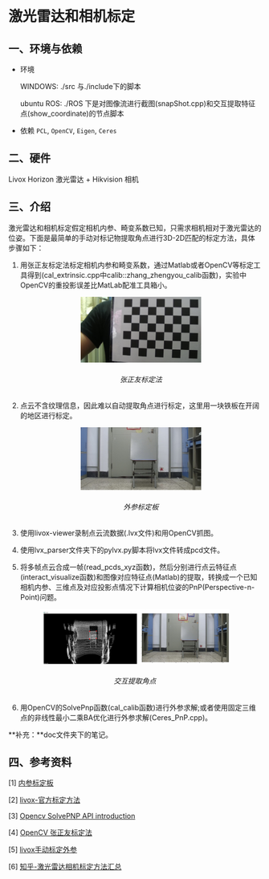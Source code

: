 # 激光雷达和相机标定
## 一、环境与依赖
* 环境

  WINDOWS:
  ./src 与./include下的脚本

  ubuntu ROS:
  ./ROS 下是对图像流进行截图(snapShot.cpp)和交互提取特征点(show_coordinate)的节点脚本

* 依赖
  `PCL`, `OpenCV`, `Eigen`, `Ceres`


## 二、硬件
Livox Horizon 激光雷达 + Hikvision 相机

## 三、介绍
激光雷达和相机标定假定相机内参、畸变系数已知，只需求相机相对于激光雷达的位姿。下面是最简单的手动对标记物提取角点进行3D-2D匹配的标定方法，具体步骤如下：

1. 用张正友标定法标定相机内参和畸变系数，通过Matlab或者OpenCV等标定工具得到(cal_extrinsic.cpp中calib::zhang_zhengyou_calib函数)，实验中OpenCV的重投影误差比MatLab配准工具箱小。
   
    <p align="center"><img src=./resources/intrinsic.jpg width=50%></p>

   <h6 align="center">张正友标定法</h6>
   
   
   
2. 点云不含纹理信息，因此难以自动提取角点进行标定，这里用一块铁板在开阔的地区进行标定。

    <p align='center'><img src=./resources/2_1.bmp width=50%></p>

    <h6 align="center">外参标定板</h6>

3. 使用livox-viewer录制点云流数据(.lvx文件)和用OpenCV抓图。

4. 使用lvx_parser文件夹下的pylvx.py脚本将lvx文件转成pcd文件。

5. 将多帧点云合成一帧(read_pcds_xyz函数)，然后分别进行点云特征点(interact_visualize函数)和图像对应特征点(Matlab)的提取，转换成一个已知相机内参、三维点及对应投影点情况下计算相机位姿的PnP(Perspective-n-Point)问题。

  <p align='center'><img src="./resources/calibration.jpg" width=75%></p>

  <h6 align="center">交互提取角点</h6>

  

6. 用OpenCV的SolvePnp函数(cal_calib函数)进行外参求解;或者使用固定三维点的非线性最小二乘BA优化进行外参求解(Ceres_PnP.cpp)。

**补充：**doc文件夹下的笔记。

## 四、参考资料

[1] [内参标定板](./resources/chess_board.png)

[2] [livox-官方标定方法](https://github.com/Livox-SDK/livox_camera_lidar_calibration)

[3] [Opencv SolvePNP API introduction](https://docs.opencv.org/2.4/modules/calib3d/doc/camera_calibration_and_3d_reconstruction.html#bool%20solvePnP)

[4] [OpenCV 张正友标定法](https://blog.csdn.net/dcrmg/article/details/52929669)

[5] [livox手动标定外参](https://github.com/Livox-SDK/Livox-SDK/wiki/Calibrate-extrinsic-and-display-under-ros-cn)

[6] [知乎-激光雷达相机标定方法汇总](https://zhuanlan.zhihu.com/p/404762012)


